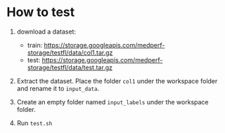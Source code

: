 # How to test

1. download a dataset:

    - train: <https://storage.googleapis.com/medperf-storage/testfl/data/col1.tar.gz>
    - test: <https://storage.googleapis.com/medperf-storage/testfl/data/test.tar.gz>

2. Extract the dataset. Place the folder `col1` under the workspace folder and rename it to `input_data`.
3. Create an empty folder named `input_labels` under the workspace folder.
4. Run `test.sh`
